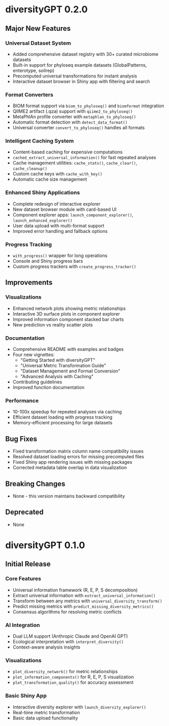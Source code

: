 # diversityGPT 0.2.0

## Major New Features

### Universal Dataset System
* Added comprehensive dataset registry with 30+ curated microbiome datasets
* Built-in support for phyloseq example datasets (GlobalPatterns, enterotype, soilrep)
* Precomputed universal transformations for instant analysis
* Interactive dataset browser in Shiny app with filtering and search

### Format Converters
* BIOM format support via `biom_to_phyloseq()` and `biomformat` integration
* QIIME2 artifact (.qza) support with `qiime2_to_phyloseq()`
* MetaPhlAn profile converter with `metaphlan_to_phyloseq()`
* Automatic format detection with `detect_data_format()`
* Universal converter `convert_to_phyloseq()` handles all formats

### Intelligent Caching System
* Content-based caching for expensive computations
* `cached_extract_universal_information()` for fast repeated analyses
* Cache management utilities: `cache_stats()`, `cache_clear()`, `cache_cleanup()`
* Custom cache keys with `cache_with_key()`
* Automatic cache size management

### Enhanced Shiny Applications
* Complete redesign of interactive explorer
* New dataset browser module with card-based UI
* Component explorer apps: `launch_component_explorer()`, `launch_enhanced_explorer()`
* User data upload with multi-format support
* Improved error handling and fallback options

### Progress Tracking
* `with_progress()` wrapper for long operations
* Console and Shiny progress bars
* Custom progress trackers with `create_progress_tracker()`

## Improvements

### Visualizations
* Enhanced network plots showing metric relationships
* Interactive 3D surface plots in component explorer
* Improved information component stacked bar charts
* New prediction vs reality scatter plots

### Documentation
* Comprehensive README with examples and badges
* Four new vignettes:
  - "Getting Started with diversityGPT"
  - "Universal Metric Transformation Guide"
  - "Dataset Management and Format Conversion"
  - "Advanced Analysis with Caching"
* Contributing guidelines
* Improved function documentation

### Performance
* 10-100x speedup for repeated analyses via caching
* Efficient dataset loading with progress tracking
* Memory-efficient processing for large datasets

## Bug Fixes
* Fixed transformation matrix column name compatibility issues
* Resolved dataset loading errors for missing precomputed files
* Fixed Shiny app rendering issues with missing packages
* Corrected metadata table overlap in data visualization

## Breaking Changes
* None - this version maintains backward compatibility

## Deprecated
* None

# diversityGPT 0.1.0

## Initial Release

### Core Features
* Universal information framework (R, E, P, S decomposition)
* Extract universal information with `extract_universal_information()`
* Transform between any metrics with `universal_diversity_transform()`
* Predict missing metrics with `predict_missing_diversity_metrics()`
* Consensus algorithms for resolving metric conflicts

### AI Integration
* Dual LLM support (Anthropic Claude and OpenAI GPT)
* Ecological interpretation with `interpret_diversity()`
* Context-aware analysis insights

### Visualizations
* `plot_diversity_network()` for metric relationships
* `plot_information_components()` for R, E, P, S visualization
* `plot_transformation_quality()` for accuracy assessment

### Basic Shiny App
* Interactive diversity explorer with `launch_diversity_explorer()`
* Real-time metric transformation
* Basic data upload functionality